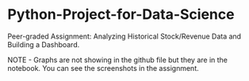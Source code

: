 # Python-Project-for-Data-Science
Peer-graded Assignment: Analyzing Historical Stock/Revenue Data and Building a Dashboard.

NOTE - Graphs are not showing in the github file but they are in the notebook. You can see the screenshots in the assignment.
